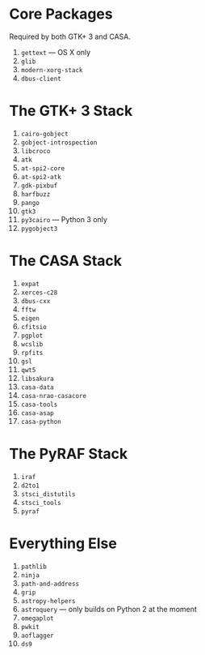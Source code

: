 Core Packages
=============

Required by both GTK+ 3 and CASA.

1. `gettext` — OS X only
1. `glib`
1. `modern-xorg-stack`
1. `dbus-client`


The GTK+ 3 Stack
================

1. `cairo-gobject`
1. `gobject-introspection`
1. `libcroco`
1. `atk`
1. `at-spi2-core`
1. `at-spi2-atk`
1. `gdk-pixbuf`
1. `harfbuzz`
1. `pango`
1. `gtk3`
1. `py3cairo` — Python 3 only
1. `pygobject3`


The CASA Stack
==============

1. `expat`
1. `xerces-c28`
1. `dbus-cxx`
1. `fftw`
1. `eigen`
1. `cfitsio`
1. `pgplot`
1. `wcslib`
1. `rpfits`
1. `gsl`
1. `qwt5`
1. `libsakura`
1. `casa-data`
1. `casa-nrao-casacore`
1. `casa-tools`
1. `casa-asap`
1. `casa-python`


The PyRAF Stack
===============

1. `iraf`
1. `d2to1`
1. `stsci_distutils`
1. `stsci_tools`
1. `pyraf`


Everything Else
===============

1. `pathlib`
1. `ninja`
1. `path-and-address`
1. `grip`
1. `astropy-helpers`
1. `astroquery` — only builds on Python 2 at the moment
1. `omegaplot`
1. `pwkit`
1. `aoflagger`
1. `ds9`
